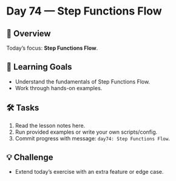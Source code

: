 # Day 74 — Step Functions Flow

## 📖 Overview
Today’s focus: **Step Functions Flow**.

## 🎯 Learning Goals
- Understand the fundamentals of Step Functions Flow.
- Work through hands-on examples.

## 🛠️ Tasks
1. Read the lesson notes here.
2. Run provided examples or write your own scripts/config.
3. Commit progress with message: `day74: Step Functions Flow`.

## 💡 Challenge
- Extend today’s exercise with an extra feature or edge case.
